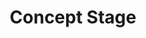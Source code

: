 ---
title: Concept Stage
description: Looking Into the Initial Ideas, Learning, and Testing
slug: concept-stage
weight: 2
---